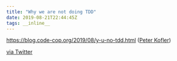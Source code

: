 ```yaml
---
title: "Why we are not doing TDD"
date: 2019-08-21T22:44:45Z
tags: __inline__
---
```


https://blog.code-cop.org/2019/08/y-u-no-tdd.html ([Peter Kofler](https://twitter.com/codecopkofler))

[via Twitter](https://twitter.com/dkoller82/status/1163700712007770112)

